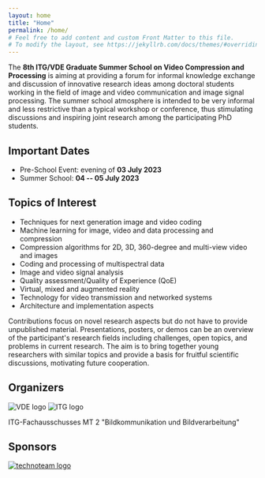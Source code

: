 ```yaml
---
layout: home
title: "Home"
permalink: /home/
# Feel free to add content and custom Front Matter to this file.
# To modify the layout, see https://jekyllrb.com/docs/themes/#overriding-theme-defaults
---
```



The **8th ITG/VDE Graduate Summer School on Video Compression and Processing** is aiming at providing a forum for informal knowledge exchange and discussion of innovative research ideas among doctoral students working in the field of image and video communication and image signal processing. 
The summer school atmosphere is intended to be very informal and less restrictive than a typical workshop or conference, thus stimulating discussions and inspiring joint research among the participating PhD students. 

## Important Dates

* Pre-School Event: evening of **03 July 2023** 
* Summer School: **04 -- 05 July 2023** 

## Topics of Interest

* Techniques for next generation image and video coding
* Machine learning for image, video and data processing and compression
* Compression algorithms for 2D, 3D, 360-degree and multi-view video and images
* Coding and processing of multispectral data
* Image and video signal analysis
* Quality assessment/Quality of Experience (QoE)
* Virtual, mixed and augmented reality
* Technology for video transmission and networked systems
* Architecture and implementation aspects

Contributions focus on novel research aspects but do not have to provide unpublished material. Presentations, posters, or demos can be an overview of the participant's research fields including challenges, open topics, and problems in current research. 
The aim is to bring together young researchers with similar topics and provide a basis for fruitful scientific discussions, motivating future cooperation.

## Organizers 

![VDE logo](/assets/images/vde.png) 
![ITG logo](/assets/images/itg.png)

ITG-Fachausschusses MT 2 "Bildkommunikation und Bildverarbeitung"

## Sponsors

[![technoteam logo](/assets/images/technoteam.png)](https://www.technoteam.de/)
